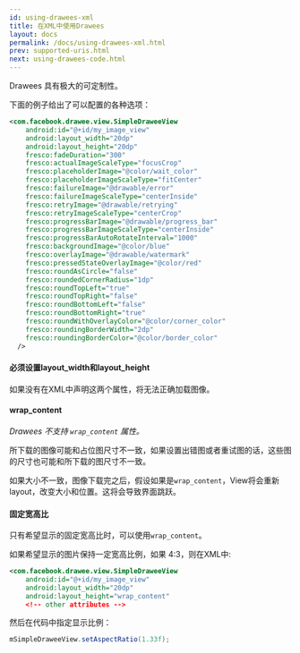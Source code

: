 ```yaml
---
id: using-drawees-xml
title: 在XML中使用Drawees
layout: docs
permalink: /docs/using-drawees-xml.html
prev: supported-uris.html
next: using-drawees-code.html
---
```


Drawees 具有极大的可定制性。

下面的例子给出了可以配置的各种选项：

```xml
<com.facebook.drawee.view.SimpleDraweeView
    android:id="@+id/my_image_view"
    android:layout_width="20dp"
    android:layout_height="20dp"
    fresco:fadeDuration="300"
    fresco:actualImageScaleType="focusCrop"
    fresco:placeholderImage="@color/wait_color"
    fresco:placeholderImageScaleType="fitCenter"
    fresco:failureImage="@drawable/error"
    fresco:failureImageScaleType="centerInside"
    fresco:retryImage="@drawable/retrying"
    fresco:retryImageScaleType="centerCrop"
    fresco:progressBarImage="@drawable/progress_bar"
    fresco:progressBarImageScaleType="centerInside"
    fresco:progressBarAutoRotateInterval="1000"
    fresco:backgroundImage="@color/blue"
    fresco:overlayImage="@drawable/watermark"
    fresco:pressedStateOverlayImage="@color/red"
    fresco:roundAsCircle="false"
    fresco:roundedCornerRadius="1dp"
    fresco:roundTopLeft="true"
    fresco:roundTopRight="false"
    fresco:roundBottomLeft="false"
    fresco:roundBottomRight="true"
    fresco:roundWithOverlayColor="@color/corner_color"
    fresco:roundingBorderWidth="2dp"
    fresco:roundingBorderColor="@color/border_color"
  />
```

#### 必须设置layout_width和layout_height

如果没有在XML中声明这两个属性，将无法正确加载图像。

#### wrap_content

*Drawees 不支持 `wrap_content` 属性。*

所下载的图像可能和占位图尺寸不一致，如果设置出错图或者重试图的话，这些图的尺寸也可能和所下载的图尺寸不一致。

如果大小不一致，图像下载完之后，假设如果是`wrap_content`，View将会重新layout，改变大小和位置。这将会导致界面跳跃。

#### 固定宽高比

只有希望显示的固定宽高比时，可以使用`wrap_content`。

如果希望显示的图片保持一定宽高比例，如果 4:3，则在XML中:

```xml
<com.facebook.drawee.view.SimpleDraweeView
    android:id="@+id/my_image_view"
    android:layout_width="20dp"
    android:layout_height="wrap_content"
    <!-- other attributes -->
```

然后在代码中指定显示比例：


```java
mSimpleDraweeView.setAspectRatio(1.33f);
```
